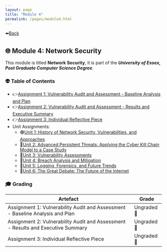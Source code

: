 ```yaml
---
layout: page
title: "Module 4"
permalink: /pages/module4.html
---
```


⬅️[Back](/index.html)

## 🌐 Module 4: Network Security

This module is titled **Network Security**, it is part of the ***University of Essex, Post Graduate Computer Science Degree***.

### 👽 Table of Contents

- 👉[Assignment 1: Vulnerability Audit and Assessment - Baseline Analysis and Plan](/pages/module4/assignment1/m3a1.html)
- 👉[Assignment 2: Vulnerability Audit and Assessment - Results and Executive Summary](/pages/module4/assignment2/m3a2.html)
- 👉[Assignment 3: Individual Reflective Piece](/pages/module4/assignment3/m4a3.html)
- Unit Assignments:
  - 🟢[Unit 1: History of Network Security, Vulnerabilities, and Approaches](/pages/module4/unit-assignments/unit1/m4u1.html)
  - 🔴[Unit 2: Advanced Persistent Threats: Applying the Cyber Kill Chain Model to a Case Study](/pages/module4/unit-assignments/unit2/m4u2.html)
  - 🔴[Unit 3: Vulnerability Assessments](/pages/module4/unit-assignments/unit3/m4u3.html)
  - 🔴[Unit 4: Breach Analysis and Mitigation](/pages/module4/unit-assignments/unit4/m4u4.html)
  - 🔴[Unit 5: Logging, Forensics, and Future Trends](/pages/module4/unit-assignments/unit5/m4u5.html)
  - 🔴[Unit 6: The Great Debate: The Future of the Internet](/pages/module4/unit-assignments/unit6/m4u6.html)

### 🎓 Grading

| Artefact                           | Grade                |
| ---------------------------------- | -------------------- |
| Assignment 1: Vulnerability Audit and Assessment - Baseline Analysis and Plan | Ungraded🚧 |
| Assignment 2: Vulnerability Audit and Assessment - Results and Executive Summary   | Ungraded🚧       |
| Assignment 3: Individual Reflective Piece | Ungraded🚧 |  
